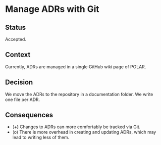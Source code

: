 # Manage ADRs with Git

## Status

Accepted.

## Context

Currently, ADRs are managed in a single GitHub wiki page of POLAR.

## Decision

We move the ADRs to the repository in a documentation folder. We write one file per ADR.

## Consequences

- (+) Changes to ADRs can more comfortably be tracked via Git.
- (o) There is more overhead in creating and updating ADRs, which may lead to writing less of them.
